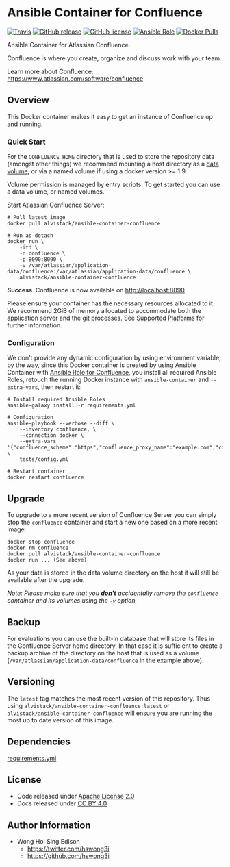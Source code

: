 Ansible Container for Confluence
================================

[![Travis](https://img.shields.io/travis/alvistack/ansible-container-confluence.svg)](https://travis-ci.org/alvistack/ansible-container-confluence)
[![GitHub release](https://img.shields.io/github/release/alvistack/ansible-container-confluence.svg)](https://github.com/alvistack/ansible-container-confluence/releases)
[![GitHub license](https://img.shields.io/github/license/alvistack/ansible-container-confluence.svg)](https://github.com/alvistack/ansible-container-confluence/blob/master/LICENSE)
[![Ansible Role](https://img.shields.io/badge/galaxy-alvistack.container--confluence-blue.svg)](https://galaxy.ansible.com/alvistack/container-confluence)
[![Docker Pulls](https://img.shields.io/docker/pulls/alvistack/ansible-container-confluence.svg)](https://hub.docker.com/r/alvistack/ansible-container-confluence/)

Ansible Container for Atlassian Confluence.

Confluence is where you create, organize and discuss work with your team.

Learn more about Confluence: <https://www.atlassian.com/software/confluence>

Overview
--------

This Docker container makes it easy to get an instance of Confluence up and running.

### Quick Start

For the `CONFLUENCE_HOME` directory that is used to store the repository data (amongst other things) we recommend mounting a host directory as a [data volume](https://docs.docker.com/engine/tutorials/dockervolumes/#/data-volumes), or via a named volume if using a docker version &gt;= 1.9.

Volume permission is managed by entry scripts. To get started you can use a data volume, or named volumes.

Start Atlassian Confluence Server:

    # Pull latest image
    docker pull alvistack/ansible-container-confluence

    # Run as detach
    docker run \
        -itd \
        -n confluence \
        -p 8090:8090 \
        -v /var/atlassian/application-data/confluence:/var/atlassian/application-data/confluence \
        alvistack/ansible-container-confluence

**Success**. Confluence is now available on <http://localhost:8090>

Please ensure your container has the necessary resources allocated to it. We recommend 2GiB of memory allocated to accommodate both the application server and the git processes. See [Supported Platforms](https://confluence.atlassian.com/display/DOC/Supported+platforms) for further information.

### Configuration

We don't provide any dynamic configuration by using environment variable; by the way, since this Docker container is created by using Ansible Container with [Ansible Role for Confluence](https://github.com/alvistack/ansible-role-confluence), you install all required Ansible Roles, retouch the running Docker instance with `ansible-container` and `--extra-vars`, then restart it:

    # Install required Ansible Roles
    ansible-galaxy install -r requirements.yml

    # Configuration
    ansible-playbook --verbose --diff \
        --inventory confluence, \
        --connection docker \
        --extra-vars '{"confluence_scheme":"https","confluence_proxy_name":"example.com","confluence_context_path":"confluence"} \
        tests/config.yml

    # Restart container
    docker restart confluence

Upgrade
-------

To upgrade to a more recent version of Confluence Server you can simply stop the `confluence` container and start a new one based on a more recent image:

    docker stop confluence
    docker rm confluence
    docker pull alvistack/ansible-container-confluence
    docker run ... (See above)

As your data is stored in the data volume directory on the host it will still be available after the upgrade.

*Note: Please make sure that you **don't** accidentally remove the `confluence` container and its volumes using the `-v` option.*

Backup
------

For evaluations you can use the built-in database that will store its files in the Confluence Server home directory. In that case it is sufficient to create a backup archive of the directory on the host that is used as a volume (`/var/atlassian/application-data/confluence` in the example above).

Versioning
----------

The `latest` tag matches the most recent version of this repository. Thus using `alvistack/ansible-container-confluence:latest` or `alvistack/ansible-container-confluence` will ensure you are running the most up to date version of this image.

Dependencies
------------

[requirements.yml](requirements.yml)

License
-------

-   Code released under [Apache License 2.0](LICENSE)
-   Docs released under [CC BY 4.0](http://creativecommons.org/licenses/by/4.0/)

Author Information
------------------

-   Wong Hoi Sing Edison
    -   <https://twitter.com/hswong3i>
    -   <https://github.com/hswong3i>

